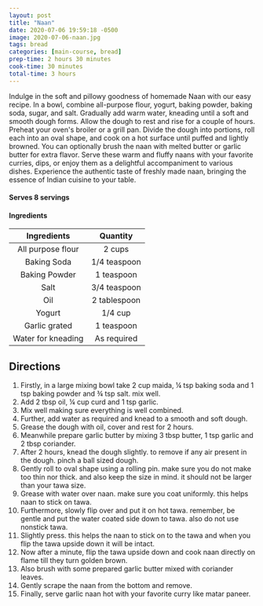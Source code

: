 ```yaml
---
layout: post
title: "Naan"
date: 2020-07-06 19:59:18 -0500
image: 2020-07-06-naan.jpg
tags: bread
categories: [main-course, bread]
prep-time: 2 hours 30 minutes
cook-time: 30 minutes
total-time: 3 hours
---
```


Indulge in the soft and pillowy goodness of homemade Naan with our easy recipe. In a bowl, combine all-purpose flour, yogurt, baking powder, baking soda, sugar, and salt. Gradually add warm water, kneading until a soft and smooth dough forms. Allow the dough to rest and rise for a couple of hours. Preheat your oven's broiler or a grill pan. Divide the dough into portions, roll each into an oval shape, and cook on a hot surface until puffed and lightly browned. You can optionally brush the naan with melted butter or garlic butter for extra flavor. Serve these warm and fluffy naans with your favorite curries, dips, or enjoy them as a delightful accompaniment to various dishes. Experience the authentic taste of freshly made naan, bringing the essence of Indian cuisine to your table.

#### Serves 8 servings

#### Ingredients

|    Ingredients   |         Quantity         |
|:----------------:|:------------------------:|
| All purpose flour|       2 cups             |
|   Baking Soda    |       1/4 teaspoon       |
|   Baking Powder  |       1 teaspoon         |
|   Salt           |       3/4 teaspoon       |
|   Oil            |       2 tablespoon       |
|   Yogurt         |       1/4 cup            |
|   Garlic grated  |       1 teaspoon         |
|Water for kneading|       As required        |

## Directions

1.	Firstly, in a large mixing bowl take 2 cup maida, ¼ tsp baking soda and 1 tsp baking powder and ¾ tsp salt. mix well.
2.  Add 2 tbsp oil, ¼ cup curd and 1 tsp garlic.
3.  Mix well making sure everything is well combined.
4.  Further, add water as required and knead to a smooth and soft dough.
5.  Grease the dough with oil, cover and rest for 2 hours.
6.  Meanwhile prepare garlic butter by mixing 3 tbsp butter, 1 tsp garlic and 2 tbsp coriander.
7.  After 2 hours, knead the dough slightly. to remove if any air present in the dough. pinch a ball sized dough.
8.  Gently roll to oval shape using a rolling pin. make sure you do not make too thin nor thick. and also keep the size in mind. it should not be larger than your tawa size.
9.  Grease with water over naan. make sure you coat uniformly. this helps naan to stick on tawa.
10. Furthermore, slowly flip over and put it on hot tawa. remember, be gentle and put the water coated side down to tawa. also do not use nonstick tawa.
11. Slightly press. this helps the naan to stick on to the tawa and when you flip the tawa upside down it will be intact.
12. Now after a minute, flip the tawa upside down and cook naan directly on flame till they turn golden brown.
13. Also brush with some prepared garlic butter mixed with coriander leaves.
14. Gently scrape the naan from the bottom and remove.
15. Finally, serve garlic naan hot with your favorite curry like matar paneer.
